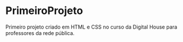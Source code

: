 # PrimeiroProjeto
Primeiro projeto criado em HTML e CSS no curso da Digital House para professores da rede pública.
